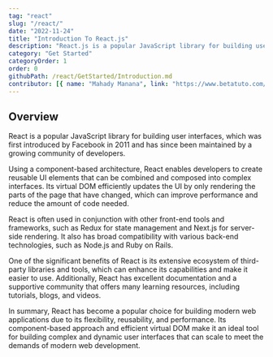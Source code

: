 ```yaml
---
tag: "react"
slug: "/react/"
date: "2022-11-24"
title: "Introduction To React.js"
description: "React.js is a popular JavaScript library for building user interfaces. It uses a component-based architecture, Virtual DOM, Fast refresh..."
category: "Get Started"
categoryOrder: 1
order: 0
githubPath: /react/GetStarted/Introduction.md
contributor: [{ name: "Mahady Manana", link: "https://www.betatuto.com/" }]
---
```


## Overview

React is a popular JavaScript library for building user interfaces, which was first introduced by Facebook in 2011 and has since been maintained by a growing community of developers.

Using a component-based architecture, React enables developers to create reusable UI elements that can be combined and composed into complex interfaces. Its virtual DOM efficiently updates the UI by only rendering the parts of the page that have changed, which can improve performance and reduce the amount of code needed.

React is often used in conjunction with other front-end tools and frameworks, such as Redux for state management and Next.js for server-side rendering. It also has broad compatibility with various back-end technologies, such as Node.js and Ruby on Rails.

One of the significant benefits of React is its extensive ecosystem of third-party libraries and tools, which can enhance its capabilities and make it easier to use. Additionally, React has excellent documentation and a supportive community that offers many learning resources, including tutorials, blogs, and videos.

In summary, React has become a popular choice for building modern web applications due to its flexibility, reusability, and performance. Its component-based approach and efficient virtual DOM make it an ideal tool for building complex and dynamic user interfaces that can scale to meet the demands of modern web development.